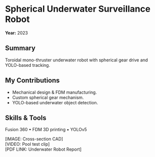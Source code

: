 # Spherical Underwater Surveillance Robot
**Year:** 2023

## Summary
Toroidal mono-thruster underwater robot with spherical gear drive and YOLO-based tracking.

## My Contributions
- Mechanical design & FDM manufacturing.
- Custom spherical gear mechanism.
- YOLO-based underwater object detection.

## Skills & Tools
Fusion 360 • FDM 3D printing • YOLOv5

[IMAGE: Cross-section CAD]  
[VIDEO: Pool test clip]  
[PDF LINK: Underwater Robot Report]
